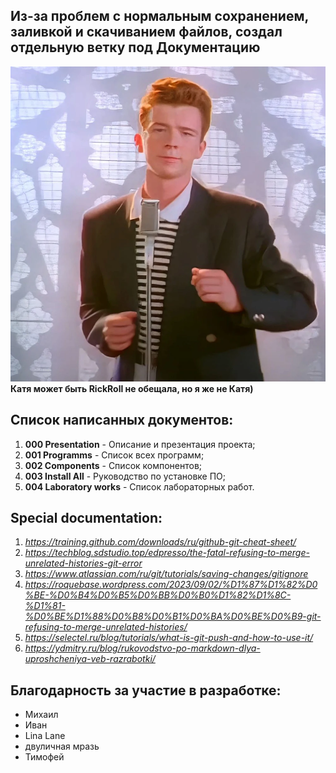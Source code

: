## Из-за проблем с нормальным сохранением, заливкой и скачиванием файлов, создал отдельную ветку под Документацию

![Image_1](https://github.com/Hedgehog0224/catkin_ws/blob/docs/Documentation/Memes/001.png)
**Катя может быть RickRoll не обещала, но я же не Катя)**

## Список написанных документов:
1. **000 Presentation** - Описание и презентация проекта;
2. **001 Programms** - Список всех программ;
3. **002 Components** - Список компонентов;
4. **003 Install All** - Руководство по установке ПО;
5. **004 Laboratory works** - Список лабораторных работ.


## Special documentation:
1. _https://training.github.com/downloads/ru/github-git-cheat-sheet/_
2. _https://techblog.sdstudio.top/edpresso/the-fatal-refusing-to-merge-unrelated-histories-git-error_
3. _https://www.atlassian.com/ru/git/tutorials/saving-changes/gitignore_
4. _https://roquebase.wordpress.com/2023/09/02/%D1%87%D1%82%D0%BE-%D0%B4%D0%B5%D0%BB%D0%B0%D1%82%D1%8C-%D1%81-%D0%BE%D1%88%D0%B8%D0%B1%D0%BA%D0%BE%D0%B9-git-refusing-to-merge-unrelated-histories/_
5. _https://selectel.ru/blog/tutorials/what-is-git-push-and-how-to-use-it/_
6. _https://ydmitry.ru/blog/rukovodstvo-po-markdown-dlya-uproshcheniya-veb-razrabotki/_

## Благодарность за участие в разработке:
- Михаил
- Иван
- Lina Lane
- двуличная мразь
- Тимофей
